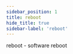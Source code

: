 ```yaml
---
sidebar_position: 1
title: reboot
hide_title: true
sidebar-label: 'reboot'
---
```


reboot - software reboot